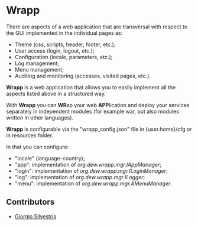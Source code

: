 # Wrapp

There are aspects of a web application that are transversal with respect to the GUI implemented in the individual pages as:

* Theme (css, scripts, header, footer, etc.);
* User access (login, logout, etc.);
* Configuration (locale, parameters, etc.);
* Log management;
* Menu management;
* Auditing and monitoring (accesses, visited pages, etc.).

**Wrapp** is a web application that allows you to easily implement all the aspects listed above in a structured way.

With **Wrapp** you can **WR**ap your web **APP**lication and deploy your services separately in independent modules (for example war, but also modules written in other languages).

**Wrapp** is configurable via the "wrapp_config.json" file in {user.home}/cfg or in resources folder.

In that you can configure:

* "locale" (language-country);
* "app": implementation of *org.dew.wrapp.mgr.IAppManager*;
* "login": implementation of *org.dew.wrapp.mgr.ILoginManager*;
* "log": implementation of *org.dew.wrapp.mgr.ILogger*;
* "menu": implementation of *org.dew.wrapp.mgr.AMenuManager*.

## Contributors

* [Giorgio Silvestris](https://github.com/giosil)
